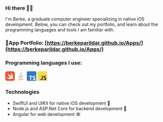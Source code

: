 ### Hi there 👋🏻

I'm Berke, a graduate computer engineer specializing in native iOS development. 
Below, you can check out my portfolio, and learn about the programming languages and tools I am familiar with.

### 📱App Portfolio: [https://berkeparildar.github.io/Apps/](https://berkeparildar.github.io/Apps/)

### Programming languages I use: 
<div>
    <img src="assets/swift.png" alt="swift" height="30">
    <img src="assets/java.png" alt="Java" height="30">
    <img src="assets/typescript.png" alt="typescript" height="30">
    <img src="assets/javascript.png" alt="JavaScript" height="30">
</div>

### Technologies
- SwiftUI and UIKit for native iOS development 📱
- Node.js and ASP.Net Core for backend development 💾
- Angular for web development 🕸️
